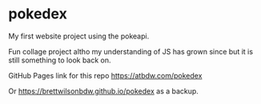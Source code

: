 # pokedex
My first website project using the pokeapi.

Fun collage project altho my understanding of JS has grown since but it is still something to look back on.

GitHub Pages link for this repo https://atbdw.com/pokedex

Or https://brettwilsonbdw.github.io/pokedex as a backup.

